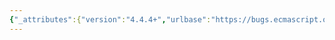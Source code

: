 ```yaml
---
{"_attributes":{"version":"4.4.4+","urlbase":"https://bugs.ecmascript.org/","maintainer":"dherman@mozilla.com"},"bug":{"bug_id":210,"creation_ts":"2011-10-01 14:11:00 -0700","short_desc":"Simplify BNF for BindingProperty","delta_ts":"2015-07-10 08:34:16 -0700","product":"Draft for 6th Edition","component":"technical issue","version":"Rev 3: September 23, 2011 Draft","rep_platform":"All","op_sys":"All","bug_status":"RESOLVED","resolution":"FIXED","priority":"Normal","bug_severity":"normal","everconfirmed":true,"reporter":{"uid":"arv","name":"Erik Arvidsson"},"assigned_to":{"uid":"allen","name":"Allen Wirfs-Brock"},"cc":"erik.arvidsson","long_desc":[{"commentid":490,"comment_count":0,"who":{"uid":"arv","name":"Erik Arvidsson"},"bug_when":"2011-10-01 14:11:01 -0700","thetext":"The draft currently says:\n\nBindingProperty :\n  SingleNameBinding\n  PropertyName : SingleNameBinding\n  PropertyName : BindingPattern Initialiseropt\n\nBindingElement :\n  SingleNameBinding\n  BindingPattern Initialiseropt\n\nWhich can be simplified as:\n\nBindingProperty :\n  SingleNameBinding\n  PropertyName : BindingElement\n\nBindingElement :\n  SingleNameBinding\n  BindingPattern Initialiseropt"},{"commentid":491,"comment_count":1,"who":{"uid":"allen","name":"Allen Wirfs-Brock"},"bug_when":"2011-10-02 14:41:44 -0700","thetext":"Probably,\n\nThe bigger change is in refactoring the evaluation semantics, but on first glance there doesn't seem to be anything incompatible between the semantics of BindingProperty and BindingElement that would prevent doing what you suggest.\n\nI'll look at it more closely at some point soon."},{"commentid":538,"comment_count":2,"who":{"uid":"allen","name":"Allen Wirfs-Brock"},"bug_when":"2012-01-05 12:11:40 -0800","thetext":"fixed in Rev. 5 draft"}]}}
---
```

